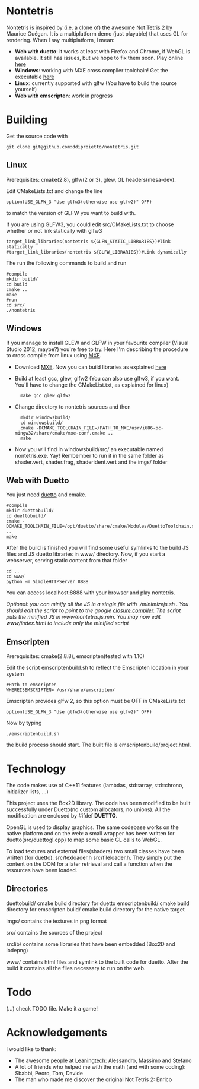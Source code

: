 Nontetris
=================

Nontetris is inspired by (i.e. a clone of) the awesome  [Not Tetris 2](http://stabyourself.net/nottetris2/) by Maurice Guégan.
It is a multiplatform demo (just playable) that uses GL for rendering. When I say multiplatform, I mean:

* **Web with duetto**: it works at least with Firefox and Chrome, if WebGL is available. It still has issues, but we hope to fix them soon. Play online [here](http://allievi.sssup.it/jacopone/cnontetris/)
* **Windows**: working with MXE cross compiler toolchain! Get the executable [here](https://allievi.sssup.it/jacopone/cnontetris-win/nontetris.zip)
* **Linux**: currently supported with glfw (You have to build the source yourself)
* **Web with emscripten**: work in progress

Building
================

Get the source code with
	
	git clone git@github.com:ddiproietto/nontetris.git

Linux
---------------

Prerequisites: cmake(2.8), glfw(2 or 3), glew, GL headers(mesa-dev).

Edit CMakeLists.txt and change the line

	option(USE_GLFW_3 "Use glfw3(otherwise use glfw2)" OFF)

to match the version of GLFW you want to build with.

If you are using GLFW3, you could edit src/CMakeLists.txt to choose whether or not link statically with glfw3

	target_link_libraries(nontetris ${GLFW_STATIC_LIBRARIES})#link statically
	#target_link_libraries(nontetris ${GLFW_LIBRARIES})#Link dynamically

The run the following commands to build and run

	#compile
	mkdir build/
	cd build
	cmake ..
	make
	#run
	cd src/
	./nontetris

Windows
-------

If you manage to install GLEW and GLFW in your favourite compiler (Visual Studio 2012, maybe?) you're free to try.
Here I'm describing the procedure to cross compile from linux using [MXE](http://mxe.cc/).

* Download [MXE](http://mxe.cc/#download). Now you can build libraries as explained [here](http://mxe.cc/#usage)
* Build at least gcc, glew, glfw2 (You can also use glfw3, if you want. You'll have to change the CMakeList.txt, as explained for linux)
	
		make gcc glew glfw2

* Change directory to nontetris sources and then
	
		mkdir windowsbuild/
		cd windowsbuild/
		cmake -DCMAKE_TOOLCHAIN_FILE=/PATH_TO_MXE/usr/i686-pc-mingw32/share/cmake/mxe-conf.cmake ..
		make


* Now you will find in windowsbuild/src/ an executable named nontetris.exe. Yay! Rembember to run it in the same folder as shader.vert, shader.frag, shaderident.vert and the imgs/ folder


Web with Duetto
---------------

You just need [duetto](http://leaningtech.com/duetto/) and cmake.

	#compile
	mkdir duettobuild/
	cd duettobuild/
	cmake -DCMAKE_TOOLCHAIN_FILE=/opt/duetto/share/cmake/Modules/DuettoToolchain.cmake ..
	make

After the build is finished you will find some useful symlinks to the build JS files and JS duetto libraries in www/ directory. Now, if you start a webserver, serving static content from that folder

	cd ..
	cd www/
	python -m SimpleHTTPServer 8888

You can access localhost:8888 with your browser and play nontetris.

*Optional: you can minify all the JS in a single file with ./minimizejs.sh . You should edit the script to point to the google [closure compiler](https://developers.google.com/closure/compiler/). The script puts the minified JS in www/nontetris.js.min. You may now edit www/index.html to include only the minified script*

Emscripten
----------

Prerequisites: cmake(2.8.8), emscripten(tested with 1.10)

Edit the script emscriptenbuild.sh to reflect the Emscripten location in your system

	#Path to emscripten
	WHEREISEMSCRIPTEN= /usr/share/emscripten/

Emscripten provides glfw 2, so this option must be OFF in CMakeLists.txt

	option(USE_GLFW_3 "Use glfw3(otherwise use glfw2)" OFF)

Now by typing

	./emscriptenbuild.sh

the build process should start. The built file is emscriptenbuild/project.html.


Technology
==========

The code makes use of C++11 features (lambdas, std::array, std::chrono, initializer lists, ...)

This project uses the Box2D library. The code has been modified to be built successfully under Duetto(no custom allocators, no unions). All the modification are enclosed by #ifdef __DUETTO__.

OpenGL is used to display graphics. The same codebase works on the native platform and on the web: a small wrapper has been written for duetto(src/duettogl.cpp) to map some basic GL calls to WebGL.

To load textures and external files(shaders) two small classes have been written (for duetto): src/texloader.h src/fileloader.h. They simply put the content on the DOM for a later retrieval and call a function when the resources have been loaded.

Directories
-----------

duettobuild/ cmake build directory for duetto
emscriptenbuild/ cmake build directory for emscripten
build/ cmake build directory for the native target

imgs/ contains the textures in png format

src/ contains the sources of the project

srclib/ contains some libraries that have been embedded (Box2D and lodepng)

www/ contains html files and symlink to the built code for duetto. After the build it contains all the files necessary to run on the web.

Todo
====

(...) check TODO file.
Make it a game!

Acknowledgements
================

I would like to thank:

* The awesome people at [Leaningtech](http://leaningtech.com/): Alessandro, Massimo and Stefano
* A lot of friends who helped me with the math (and with some coding): Sbabbi, Peoro, Tom, Davide
* The man who made me discover the original Not Tetris 2: Enrico
